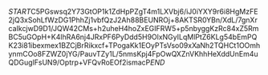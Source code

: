 $START$C5PGswsq2Y73GtOP1k1ZdHpPZgT4m1LXVbj6/iJ0iYXY9r6i8HgMzFE2jQ3xSohLfWzDG1PhhZj1vbfQzJ2Ah88BEUNROj+8AKTSR0YBn/XdL/7gnXrcaIkcjwD9D1/JQW42CMs+h2uheH4hoZxEGIFRW5+p5nbyggKzRc84xZ5RmBC5uGOpH+K4lhRA6nj4JRxPF6PyDdd5H9OlxNGyILqMlPtZ6KLg54bEmPQK23i81ibexmex1BZCjBrRikxcf+TPogaKk1EOyPTsVso09xXaNh2TQHCt1OOmhynmCOo8FZWZ0jYG/PauvTZy1L/5nmsKpj4FpOwQXZnVKhhHeXddUnEm4uQDGuglFsUN9/Optrp+VFQvRoEOf2ismacP$END$